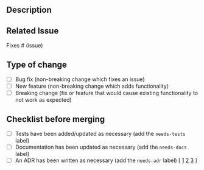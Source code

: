 ## Description

<!-- Please include a summary of the change. Any relevant motivation or context is also helpful, as well as any dependencies that are required for this change -->

## Related Issue

<!--- This project prefers to accept pull requests related to open issues -->
<!--- If suggesting a new feature or change, please discuss it in an issue first -->
<!--- If fixing a bug, there should be an issue describing it with steps to reproduce -->

Fixes # (issue)

## Type of change

<!-- Please delete options that are not relevant -->

- [ ] Bug fix (non-breaking change which fixes an issue)
- [ ] New feature (non-breaking change which adds functionality)
- [ ] Breaking change (fix or feature that would cause existing functionality to not work as expected)

## Checklist before merging

<!-- Please delete options that are not relevant -->

- [ ] Tests have been added/updated as necessary (add the `needs-tests` label)
- [ ] Documentation has been updated as necessary (add the `needs-docs` label)
- [ ] An ADR has been written as necessary (add the `needs-adr` label) [ [1](https://github.com/joelparkerhenderson/architecture-decision-record) [2](https://cognitect.com/blog/2011/11/15/documenting-architecture-decisions) [3](https://adr.github.io/) ]
